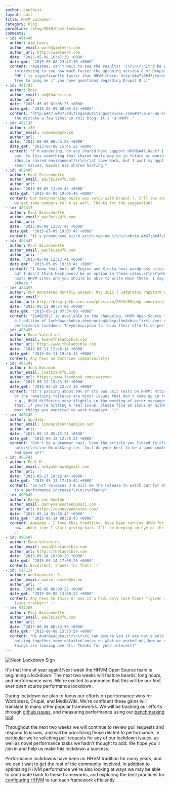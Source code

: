 ```yaml
---
author: paulbiss
layout: post
title: HHVM Lockdown
category: blog
permalink: /blog/9089/hhvm-lockdown
comments:
- id: 481445
  author: Wim Leers
  author_email: work@wimleers.com
  author_url: http://wimleers.com
  date: '2015-05-08 16:47:30 +0000'
  date_gmt: '2015-05-08 23:47:30 +0000'
  content: "Awesome, can't wait to see the results! :)\r\n\r\nIt'd be particularly
    interesting to see how much faster the upcoming version 8 of Drupal will be, since
    PHP 7 is significantly faster than HHVM there: http:&#47;&#47;lerdorf.com&#47;d8.html#&#47;drupalbench.\r\n\r\nFeel
    free to ping me if you have questions regarding Drupal 8 :)"
- id: 481793
  author: Ross
  author_email: no@thanks.com
  author_url: ''
  date: '2015-05-09 01:05:25 +0000'
  date_gmt: '2015-05-09 08:05:25 +0000'
  content: "http:&#47;&#47;editingandwritingservices.com&#47;a-or-an-before-words-beginning-with-h&#47;\r\n\r\nSeen
    the mistake a few times in this blog! It's 'a HHVM'."
- id: 482135
  author: z88
  author_email: niemand@gmx.se
  author_url: ''
  date: '2015-05-09 08:45:26 +0000'
  date_gmt: '2015-05-09 15:45:26 +0000'
  content: "I'm wondering, do any shared host support HHVM&#47;Hack? I can't find
    any. Is this something that shared hosts may do in future or would HHVM be a bad
    idea in shared environment?\r\n\r\nI love Hack, but I want my applications to
    reach masses, masses use shared hosting."
- id: 482405
  author: Paul Bissonnette
  author_email: paulbiss@fb.com
  author_url: ''
  date: '2015-05-09 12:05:46 +0000'
  date_gmt: '2015-05-09 19:05:46 +0000'
  content: Our benchmarking suite was setup with Drupal 7. I'll see about making sure
    we get some numbers for 8 as well. Thanks for the suggestion!
- id: 482417
  author: Paul Bissonnette
  author_email: paulbiss@fb.com
  author_url: ''
  date: '2015-05-09 12:07:47 +0000'
  date_gmt: '2015-05-09 19:07:47 +0000'
  content: "It's pronounced aitch-aitch-vee-em.\r\n\r\nhttp:&#47;&#47;blog.apastyle.org&#47;apastyle&#47;2012&#47;04&#47;using-a-or-an-with-acronyms-and-abbreviations.html"
- id: 482447
  author: Paul Bissonnette
  author_email: paulbiss@fb.com
  author_url: ''
  date: '2015-05-09 12:13:41 +0000'
  date_gmt: '2015-05-09 19:13:41 +0000'
  content: "I know that both WP Engine and Kinsta host wordpress sites using HHVM
    but I don't think Hack would be an option in those cases.\r\n\r\nHeroku currently
    hosts HHVM sites and you should be able to write Hack there, I may be missing
    others."
- id: 484493
  author: PHP Annotated Monthly &ndash; May 2015 | JetBrains PhpStorm Blog
  author_email: ''
  author_url: http://blog.jetbrains.com/phpstorm/2015/05/php-annotated-monthly-may-2015/
  date: '2015-05-11 00:34:00 +0000'
  date_gmt: '2015-05-11 07:34:00 +0000'
  content: "[&#8230;] is available in the changelog. HHVM Open Source team is continuing
    a tradition of lockdowns&nbsp;announcing&nbsp;the&nbsp;first ever open source
    performance lockdown. They&nbsp;plan to focus their efforts on performance [&#8230;]"
- id: 485495
  author: Ewan Valentine
  author_email: ewan@theladbible.com
  author_url: http://www.theladbible.com
  date: '2015-05-11 12:46:14 +0000'
  date_gmt: '2015-05-11 19:46:14 +0000'
  content: Any news on Doctrine compatibility?
- id: 487241
  author: Josh Watzman
  author_email: jwatzman@fb.com
  author_url: https://www.facebook.com/jwatzman
  date: '2015-05-12 15:23:16 +0000'
  date_gmt: '2015-05-12 22:23:16 +0000'
  content: "It's passing about 99% of its own unit tests on HHVM: http:&#47;&#47;www.hhvm.com&#47;frameworks&#47;\r\n\r\nMost
    of the remaining failures are minor issues that don't come up in real-world code,
    e.g., HHVM differing very slightly in the wording of error messages, things like
    that. If you're hitting a real issue, please file an issue on GitHub: https:&#47;&#47;github.com&#47;facebook&#47;hhvm&#47;issues\r\n\r\nBut
    most things are expected to work nowadays. :)"
- id: 488249
  author: Spudley
  author_email: simon@simonchampion.net
  author_url: ''
  date: '2015-05-13 05:25:21 +0000'
  date_gmt: '2015-05-13 12:25:21 +0000'
  content: "Don't be a grammar nazi. Even the article you linked to closes on a pragmatic
    note:\r\n\r\n> No mat&shy;ter. Just do your best to be a good com&shy;mu&shy;ni&shy;ca&shy;tor
    and move on!"
- id: 488741
  author: Paul M
  author_email: no1youknowz@gmail.com
  author_url: ''
  date: '2015-05-13 10:16:44 +0000'
  date_gmt: '2015-05-13 17:16:44 +0000'
  content: "So wrt releases 3.8 will be the release to watch out for when it comes
    to a performance increase?\r\n\r\nThanks"
- id: 490049
  author: Danny van Kooten
  author_email: dannyvankooten@gmail.com
  author_url: https://dannyvankooten.com/
  date: '2015-05-14 01:38:43 +0000'
  date_gmt: '2015-05-14 08:38:43 +0000'
  content: Awesome - I love this tradition. Have been running HHVM for about a year
    now, about time I start giving back. I'll be keeping an eye on the issue list!
    :)
- id: 490607
  author: Ewan Valentine
  author_email: ewan@theladbible.com
  author_url: http://theladbible.com
  date: '2015-05-14 10:08:20 +0000'
  date_gmt: '2015-05-14 17:08:20 +0000'
  content: Excellent, thanks for that! :)
- id: 517121
  author: Andr&eacute; R.
  author_email: andre.romcke@ez.no
  author_url: ''
  date: '2015-06-08 06:08:22 +0000'
  date_gmt: '2015-06-08 13:08:22 +0000'
  content: Any news on this? or was it a Paul only lock down? *(given activity on
    issue tracker)* :)
- id: 517205
  author: Paul Bissonnette
  author_email: paulbiss@fb.com
  author_url: ''
  date: '2015-06-08 08:23:50 +0000'
  date_gmt: '2015-06-08 15:23:50 +0000'
  content: "Hi Andr&eacute;!\r\n\r\nI can assure you it was not a solo effort! We're
    putting together some detailed notes on what we worked on, how we did, and how
    things are looking overall. Thanks for your interest!"
---
```


![Neon Lockdown Sign](/static/images/posts/10537187_10152729686506660_886816697495269948_o-1.jpg)

It's that time of year again! Next week the HHVM Open Source team is beginning a lockdown. The next two weeks will feature beards, long hours, and performance wins. We're excited to announce that this will be our first ever open source performance lockdown.

<!--truncate-->

During lockdown we plan to focus our efforts on performance wins for Wordpress, Drupal, and MediaWiki. We're confident these gains will translate to many other popular frameworks. We will be tracking our efforts through [github issues](https://github.com/facebook/hhvm/labels/lockdown), and measuring performance using our [benchmarking tool](https://github.com/hhvm/oss-performance).

Throughout the next two weeks we will continue to review pull requests and respond to issues, and will be prioritizing those related to performance. In particular we're soliciting pull requests for any of our lockdown issues, as well as novel performance tasks we hadn't thought to add. We hope you'll join in and help us make this lockdown a success.

Performance lockdowns have been an HHVM tradition for many years, and we can't wait to get the rest of the community involved. In addition to optimizing HHVM performance we're also looking at ways we may be able to contribute back to these frameworks, and exploring the best practices for [configuring HHVM](http://hhvm.com/blog/4061/go-faster) to run each framework efficiently.
